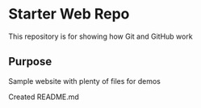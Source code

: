 # Starter Web Repo

This repository is for showing how Git and GitHub work

## Purpose

Sample website with plenty of files for demos

Created README.md
